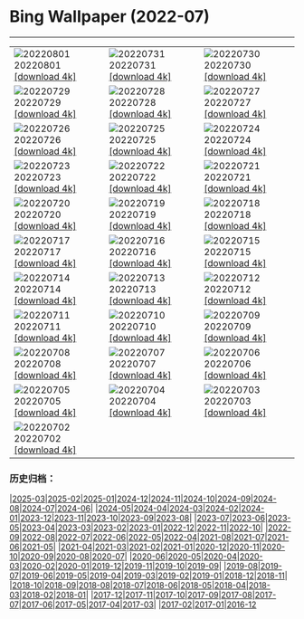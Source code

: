 # Bing Wallpaper (2022-07)
**************

<table><tr><td><img class="wallpaper" src="https://www.bing.com/th?id=OHR.NoctilucentClouds_EN-CA1117436329_1920x1080.jpg" alt="20220801"> 20220801 <a href="https://www.bing.com/th?id=OHR.NoctilucentClouds_EN-CA1117436329_UHD.jpg">[download 4k]</a></td><td><img class="wallpaper" src="https://www.bing.com/th?id=OHR.FiordlandRainforest_EN-CA0972216564_1920x1080.jpg" alt="20220731"> 20220731 <a href="https://www.bing.com/th?id=OHR.FiordlandRainforest_EN-CA0972216564_UHD.jpg">[download 4k]</a></td><td><img class="wallpaper" src="https://www.bing.com/th?id=OHR.FourTigresses_EN-CA0727642933_1920x1080.jpg" alt="20220730"> 20220730 <a href="https://www.bing.com/th?id=OHR.FourTigresses_EN-CA0727642933_UHD.jpg">[download 4k]</a></td></tr><tr><td><img class="wallpaper" src="https://www.bing.com/th?id=OHR.TobermoryRocks_EN-CA2287983314_1920x1080.jpg" alt="20220729"> 20220729 <a href="https://www.bing.com/th?id=OHR.TobermoryRocks_EN-CA2287983314_UHD.jpg">[download 4k]</a></td><td><img class="wallpaper" src="https://www.bing.com/th?id=OHR.NabateanTomb_EN-CA5668625220_1920x1080.jpg" alt="20220728"> 20220728 <a href="https://www.bing.com/th?id=OHR.NabateanTomb_EN-CA5668625220_UHD.jpg">[download 4k]</a></td><td><img class="wallpaper" src="https://www.bing.com/th?id=OHR.MangroveDay_EN-CA5528092528_1920x1080.jpg" alt="20220727"> 20220727 <a href="https://www.bing.com/th?id=OHR.MangroveDay_EN-CA5528092528_UHD.jpg">[download 4k]</a></td></tr><tr><td><img class="wallpaper" src="https://www.bing.com/th?id=OHR.MGRBrighton_EN-CA5317256826_1920x1080.jpg" alt="20220726"> 20220726 <a href="https://www.bing.com/th?id=OHR.MGRBrighton_EN-CA5317256826_UHD.jpg">[download 4k]</a></td><td><img class="wallpaper" src="https://www.bing.com/th?id=OHR.AmeliaEarhart_EN-CA9720878110_1920x1080.jpg" alt="20220725"> 20220725 <a href="https://www.bing.com/th?id=OHR.AmeliaEarhart_EN-CA9720878110_UHD.jpg">[download 4k]</a></td><td><img class="wallpaper" src="https://www.bing.com/th?id=OHR.FoxgloveHawkmoth_EN-CA4802718857_1920x1080.jpg" alt="20220724"> 20220724 <a href="https://www.bing.com/th?id=OHR.FoxgloveHawkmoth_EN-CA4802718857_UHD.jpg">[download 4k]</a></td></tr><tr><td><img class="wallpaper" src="https://www.bing.com/th?id=OHR.SGIMontenegro_EN-CA4644076669_1920x1080.jpg" alt="20220723"> 20220723 <a href="https://www.bing.com/th?id=OHR.SGIMontenegro_EN-CA4644076669_UHD.jpg">[download 4k]</a></td><td><img class="wallpaper" src="https://www.bing.com/th?id=OHR.AbbeyGardens_EN-CA4408483942_1920x1080.jpg" alt="20220722"> 20220722 <a href="https://www.bing.com/th?id=OHR.AbbeyGardens_EN-CA4408483942_UHD.jpg">[download 4k]</a></td><td><img class="wallpaper" src="https://www.bing.com/th?id=OHR.MoonPhases_EN-CA4233080248_1920x1080.jpg" alt="20220721"> 20220721 <a href="https://www.bing.com/th?id=OHR.MoonPhases_EN-CA4233080248_UHD.jpg">[download 4k]</a></td></tr><tr><td><img class="wallpaper" src="https://www.bing.com/th?id=OHR.TwoJackLake_EN-CA6372397264_1920x1080.jpg" alt="20220720"> 20220720 <a href="https://www.bing.com/th?id=OHR.TwoJackLake_EN-CA6372397264_UHD.jpg">[download 4k]</a></td><td><img class="wallpaper" src="https://www.bing.com/th?id=OHR.OmijimaIsland_EN-CA4120319818_1920x1080.jpg" alt="20220719"> 20220719 <a href="https://www.bing.com/th?id=OHR.OmijimaIsland_EN-CA4120319818_UHD.jpg">[download 4k]</a></td><td><img class="wallpaper" src="https://www.bing.com/th?id=OHR.CoyoteButtes_EN-CA4001824165_1920x1080.jpg" alt="20220718"> 20220718 <a href="https://www.bing.com/th?id=OHR.CoyoteButtes_EN-CA4001824165_UHD.jpg">[download 4k]</a></td></tr><tr><td><img class="wallpaper" src="https://www.bing.com/th?id=OHR.AmericanGoldfinch_EN-CA3873335192_1920x1080.jpg" alt="20220717"> 20220717 <a href="https://www.bing.com/th?id=OHR.AmericanGoldfinch_EN-CA3873335192_UHD.jpg">[download 4k]</a></td><td><img class="wallpaper" src="https://www.bing.com/th?id=OHR.Arrone_EN-CA3738047256_1920x1080.jpg" alt="20220716"> 20220716 <a href="https://www.bing.com/th?id=OHR.Arrone_EN-CA3738047256_UHD.jpg">[download 4k]</a></td><td><img class="wallpaper" src="https://www.bing.com/th?id=OHR.BabyLemons_EN-CA3596946863_1920x1080.jpg" alt="20220715"> 20220715 <a href="https://www.bing.com/th?id=OHR.BabyLemons_EN-CA3596946863_UHD.jpg">[download 4k]</a></td></tr><tr><td><img class="wallpaper" src="https://www.bing.com/th?id=OHR.BasaltGiants_EN-CA3440264817_1920x1080.jpg" alt="20220714"> 20220714 <a href="https://www.bing.com/th?id=OHR.BasaltGiants_EN-CA3440264817_UHD.jpg">[download 4k]</a></td><td><img class="wallpaper" src="https://www.bing.com/th?id=OHR.SpiralHill_EN-CA3284860853_1920x1080.jpg" alt="20220713"> 20220713 <a href="https://www.bing.com/th?id=OHR.SpiralHill_EN-CA3284860853_UHD.jpg">[download 4k]</a></td><td><img class="wallpaper" src="https://www.bing.com/th?id=OHR.BarcelonaPop_EN-CA3173324613_1920x1080.jpg" alt="20220712"> 20220712 <a href="https://www.bing.com/th?id=OHR.BarcelonaPop_EN-CA3173324613_UHD.jpg">[download 4k]</a></td></tr><tr><td><img class="wallpaper" src="https://www.bing.com/th?id=OHR.OludenizTurkey_EN-CA3003079652_1920x1080.jpg" alt="20220711"> 20220711 <a href="https://www.bing.com/th?id=OHR.OludenizTurkey_EN-CA3003079652_UHD.jpg">[download 4k]</a></td><td><img class="wallpaper" src="https://www.bing.com/th?id=OHR.DolomitesMW_EN-CA2897586503_1920x1080.jpg" alt="20220710"> 20220710 <a href="https://www.bing.com/th?id=OHR.DolomitesMW_EN-CA2897586503_UHD.jpg">[download 4k]</a></td><td><img class="wallpaper" src="https://www.bing.com/th?id=OHR.StampedeBand_EN-CA3607523189_1920x1080.jpg" alt="20220709"> 20220709 <a href="https://www.bing.com/th?id=OHR.StampedeBand_EN-CA3607523189_UHD.jpg">[download 4k]</a></td></tr><tr><td><img class="wallpaper" src="https://www.bing.com/th?id=OHR.HecetaHead_EN-CA6158400996_1920x1080.jpg" alt="20220708"> 20220708 <a href="https://www.bing.com/th?id=OHR.HecetaHead_EN-CA6158400996_UHD.jpg">[download 4k]</a></td><td><img class="wallpaper" src="https://www.bing.com/th?id=OHR.KissingPuffins_EN-CA2404199050_1920x1080.jpg" alt="20220707"> 20220707 <a href="https://www.bing.com/th?id=OHR.KissingPuffins_EN-CA2404199050_UHD.jpg">[download 4k]</a></td><td><img class="wallpaper" src="https://www.bing.com/th?id=OHR.FannetteIsland_EN-CA2326208339_1920x1080.jpg" alt="20220706"> 20220706 <a href="https://www.bing.com/th?id=OHR.FannetteIsland_EN-CA2326208339_UHD.jpg">[download 4k]</a></td></tr><tr><td><img class="wallpaper" src="https://www.bing.com/th?id=OHR.SharavatiBridge_EN-CA1959630456_1920x1080.jpg" alt="20220705"> 20220705 <a href="https://www.bing.com/th?id=OHR.SharavatiBridge_EN-CA1959630456_UHD.jpg">[download 4k]</a></td><td><img class="wallpaper" src="https://www.bing.com/th?id=OHR.SummerDogs_EN-CA1820596669_1920x1080.jpg" alt="20220704"> 20220704 <a href="https://www.bing.com/th?id=OHR.SummerDogs_EN-CA1820596669_UHD.jpg">[download 4k]</a></td><td><img class="wallpaper" src="https://www.bing.com/th?id=OHR.HalfwayDay_EN-CA1603172299_1920x1080.jpg" alt="20220703"> 20220703 <a href="https://www.bing.com/th?id=OHR.HalfwayDay_EN-CA1603172299_UHD.jpg">[download 4k]</a></td></tr><tr><td><img class="wallpaper" src="https://www.bing.com/th?id=OHR.OttawaRiver_EN-CA6009390564_1920x1080.jpg" alt="20220702"> 20220702 <a href="https://www.bing.com/th?id=OHR.OttawaRiver_EN-CA6009390564_UHD.jpg">[download 4k]</a></td><td></td><td></td></tr></table>

### 历史归档：

|[2025-03](/../2025-03/2025-03.md)|[2025-02](/../2025-02/2025-02.md)|[2025-01](/../2025-01/2025-01.md)|[2024-12](/../2024-12/2024-12.md)|[2024-11](/../2024-11/2024-11.md)|[2024-10](/../2024-10/2024-10.md)|[2024-09](/../2024-09/2024-09.md)|[2024-08](/../2024-08/2024-08.md)|[2024-07](/../2024-07/2024-07.md)|[2024-06](/../2024-06/2024-06.md)|
|[2024-05](/../2024-05/2024-05.md)|[2024-04](/../2024-04/2024-04.md)|[2024-03](/../2024-03/2024-03.md)|[2024-02](/../2024-02/2024-02.md)|[2024-01](/../2024-01/2024-01.md)|[2023-12](/../2023-12/2023-12.md)|[2023-11](/../2023-11/2023-11.md)|[2023-10](/../2023-10/2023-10.md)|[2023-09](/../2023-09/2023-09.md)|[2023-08](/../2023-08/2023-08.md)|
|[2023-07](/../2023-07/2023-07.md)|[2023-06](/../2023-06/2023-06.md)|[2023-05](/../2023-05/2023-05.md)|[2023-04](/../2023-04/2023-04.md)|[2023-03](/../2023-03/2023-03.md)|[2023-02](/../2023-02/2023-02.md)|[2023-01](/../2023-01/2023-01.md)|[2022-12](/../2022-12/2022-12.md)|[2022-11](/../2022-11/2022-11.md)|[2022-10](/../2022-10/2022-10.md)|
|[2022-09](/../2022-09/2022-09.md)|[2022-08](/../2022-08/2022-08.md)|[2022-07](/2022-07.md)|[2022-06](/../2022-06/2022-06.md)|[2022-05](/../2022-05/2022-05.md)|[2022-04](/../2022-04/2022-04.md)|[2021-08](/../2021-08/2021-08.md)|[2021-07](/../2021-07/2021-07.md)|[2021-06](/../2021-06/2021-06.md)|[2021-05](/../2021-05/2021-05.md)|
|[2021-04](/../2021-04/2021-04.md)|[2021-03](/../2021-03/2021-03.md)|[2021-02](/../2021-02/2021-02.md)|[2021-01](/../2021-01/2021-01.md)|[2020-12](/../2020-12/2020-12.md)|[2020-11](/../2020-11/2020-11.md)|[2020-10](/../2020-10/2020-10.md)|[2020-09](/../2020-09/2020-09.md)|[2020-08](/../2020-08/2020-08.md)|[2020-07](/../2020-07/2020-07.md)|
|[2020-06](/../2020-06/2020-06.md)|[2020-05](/../2020-05/2020-05.md)|[2020-04](/../2020-04/2020-04.md)|[2020-03](/../2020-03/2020-03.md)|[2020-02](/../2020-02/2020-02.md)|[2020-01](/../2020-01/2020-01.md)|[2019-12](/../2019-12/2019-12.md)|[2019-11](/../2019-11/2019-11.md)|[2019-10](/../2019-10/2019-10.md)|[2019-09](/../2019-09/2019-09.md)|
|[2019-08](/../2019-08/2019-08.md)|[2019-07](/../2019-07/2019-07.md)|[2019-06](/../2019-06/2019-06.md)|[2019-05](/../2019-05/2019-05.md)|[2019-04](/../2019-04/2019-04.md)|[2019-03](/../2019-03/2019-03.md)|[2019-02](/../2019-02/2019-02.md)|[2019-01](/../2019-01/2019-01.md)|[2018-12](/../2018-12/2018-12.md)|[2018-11](/../2018-11/2018-11.md)|
|[2018-10](/../2018-10/2018-10.md)|[2018-09](/../2018-09/2018-09.md)|[2018-08](/../2018-08/2018-08.md)|[2018-07](/../2018-07/2018-07.md)|[2018-06](/../2018-06/2018-06.md)|[2018-05](/../2018-05/2018-05.md)|[2018-04](/../2018-04/2018-04.md)|[2018-03](/../2018-03/2018-03.md)|[2018-02](/../2018-02/2018-02.md)|[2018-01](/../2018-01/2018-01.md)|
|[2017-12](/../2017-12/2017-12.md)|[2017-11](/../2017-11/2017-11.md)|[2017-10](/../2017-10/2017-10.md)|[2017-09](/../2017-09/2017-09.md)|[2017-08](/../2017-08/2017-08.md)|[2017-07](/../2017-07/2017-07.md)|[2017-06](/../2017-06/2017-06.md)|[2017-05](/../2017-05/2017-05.md)|[2017-04](/../2017-04/2017-04.md)|[2017-03](/../2017-03/2017-03.md)|
|[2017-02](/../2017-02/2017-02.md)|[2017-01](/../2017-01/2017-01.md)|[2016-12](/../2016-12/2016-12.md)